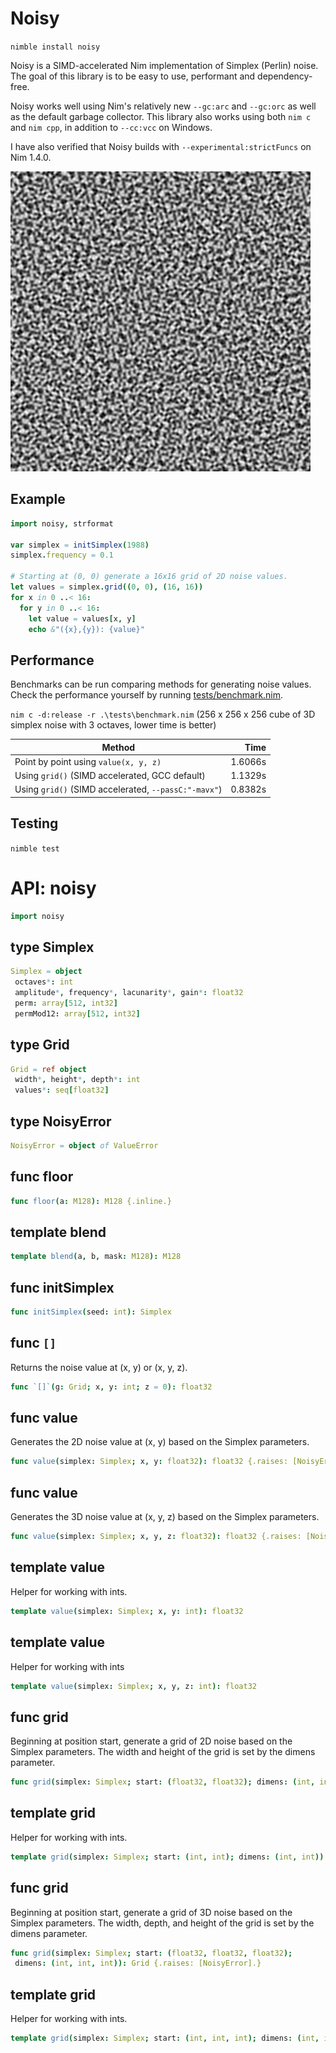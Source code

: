 # Noisy

`nimble install noisy`

Noisy is a SIMD-accelerated Nim implementation of Simplex (Perlin) noise. The goal of this library is to be easy to use, performant and dependency-free.

Noisy works well using Nim's relatively new `--gc:arc` and `--gc:orc` as well as the default garbage collector. This library also works using both `nim c` and `nim cpp`, in addition to `--cc:vcc` on Windows.

I have also verified that Noisy builds with `--experimental:strictFuncs` on Nim 1.4.0.

![2D Simplex Noise](examples/noise.png)

## Example

```nim
import noisy, strformat

var simplex = initSimplex(1988)
simplex.frequency = 0.1

# Starting at (0, 0) generate a 16x16 grid of 2D noise values.
let values = simplex.grid((0, 0), (16, 16))
for x in 0 ..< 16:
  for y in 0 ..< 16:
    let value = values[x, y]
    echo &"({x},{y}): {value}"
```

## Performance

Benchmarks can be run comparing methods for generating noise values. Check the performance yourself by running [tests/benchmark.nim](https://github.com/guzba/noisy/blob/master/tests/benchmark.nim).

`nim c -d:release -r .\tests\benchmark.nim` (256 x 256 x 256 cube of 3D simplex noise with 3 octaves, lower time is better)

Method | Time
--- | ---:
Point by point using `value(x, y, z)` | 1.6066s
Using `grid()` (SIMD accelerated, GCC default) | 1.1329s
Using `grid()` (SIMD accelerated, `--passC:"-mavx"`) | 0.8382s

## Testing

`nimble test`

# API: noisy

```nim
import noisy
```

## **type** Simplex


```nim
Simplex = object
 octaves*: int
 amplitude*, frequency*, lacunarity*, gain*: float32
 perm: array[512, int32]
 permMod12: array[512, int32]
```

## **type** Grid


```nim
Grid = ref object
 width*, height*, depth*: int
 values*: seq[float32]
```

## **type** NoisyError


```nim
NoisyError = object of ValueError
```

## **func** floor


```nim
func floor(a: M128): M128 {.inline.}
```

## **template** blend


```nim
template blend(a, b, mask: M128): M128
```

## **func** initSimplex


```nim
func initSimplex(seed: int): Simplex
```

## **func** `[]`

Returns the noise value at (x, y) or (x, y, z).

```nim
func `[]`(g: Grid; x, y: int; z = 0): float32
```

## **func** value

Generates the 2D noise value at (x, y) based on the Simplex parameters.

```nim
func value(simplex: Simplex; x, y: float32): float32 {.raises: [NoisyError], tags: [].}
```

## **func** value

Generates the 3D noise value at (x, y, z) based on the Simplex parameters.

```nim
func value(simplex: Simplex; x, y, z: float32): float32 {.raises: [NoisyError], tags: [].}
```

## **template** value

Helper for working with ints.

```nim
template value(simplex: Simplex; x, y: int): float32
```

## **template** value

Helper for working with ints

```nim
template value(simplex: Simplex; x, y, z: int): float32
```

## **func** grid

Beginning at position start, generate a grid of 2D noise based on the Simplex parameters. The width and height of the grid is set by the dimens parameter.

```nim
func grid(simplex: Simplex; start: (float32, float32); dimens: (int, int)): Grid {.raises: [NoisyError].}
```

## **template** grid

Helper for working with ints.

```nim
template grid(simplex: Simplex; start: (int, int); dimens: (int, int)): Grid
```

## **func** grid

Beginning at position start, generate a grid of 3D noise based on the Simplex parameters. The width, depth, and height of the grid is set by the dimens parameter.

```nim
func grid(simplex: Simplex; start: (float32, float32, float32);
 dimens: (int, int, int)): Grid {.raises: [NoisyError].}
```

## **template** grid

Helper for working with ints.

```nim
template grid(simplex: Simplex; start: (int, int, int); dimens: (int, int, int)): Grid
```

